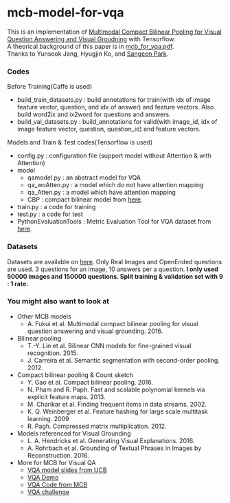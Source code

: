 # mcb-model-for-vqa


This is an implementation of [Multimodal Compact Bilinear Pooling for Visual Question Answering and Visual Groudning](https://arxiv.org/abs/1606.01847) with Tensorflow.  
A theorical background of this paper is in [mcb_for_vqa.pdf](https://github.com/shmsw25/mcb-model-for-vqa/blob/master/mcb_for_vqa.pdf).  
Thanks to Yunseok Jang, Hyugjin Ko, and [Sangeon Park](https://github.com/pse1202).  


### Codes

Before Training(Caffe is used)
- build_train_datasets.py : build annotations for train(with idx of image feature vector, question, and idx of answer) and feature vectors. Also build word2ix and ix2word for questions and answers.
- build_val_datasets.py : build_annotations for valid(with image_id, idx of image feature vector, question, question_id) and feature vectors.


Models and Train & Test codes(Tensorflow is used)
- config.py : configuration file (support model without Attention & with Attention)
- model
    - qamodel.py : an abstract model for VQA
    - qa_woAtten.py : a model which do not have attention mapping
    - qa_Atten.py : a model which have attention mapping
    - CBP : compact bilinear model from [here](https://github.com/therne/compact-bilinear-pooling-tf).
- train.py : a code for training
- test.py : a code for test
- PythonEvaluationTools : Metric Evaluation Tool for VQA dataset from [here](https://github.com/VT-vision-lab/VQA/).


### Datasets

Datasets are available on [here](http://visualqa.org/download.html). Only Real Images and OpenEnded questions are used.
3 questions for an image, 10 answers per a question.
**I only used 50000 images and 150000 questions. Split training & validation set with 9 : 1 rate.**

### You might also want to look at

- Other MCB models  
  - A. Fukui et al. Multimodal compact bilinear pooling for visual question answering and visual grounding. 2016.
- Bilinear pooling  
  - T.-Y. Lin et al. Bilinear CNN models for fine-grained visual recognition. 2015.  
  - J. Carreira et al. Semantic segmentation with second-order pooling. 2012.  
- Compact bilinear pooling & Count sketch  
  - Y. Gao et al. Compact bilinear pooling. 2016.  
  - N. Pham and R. Paph. Fast and scalable polynomial kernels via explicit feature maps. 2013.  
  - M. Charikar et al. Finding frequent items in data streams. 2002.  
  - K. Q. Weinberger et al. Feature hashing for large scale multitask learning. 2009  
  - R. Pagh. Compressed matrix multiplication. 2012.  
- Models referenced for Visual Grounding  
  - L. A. Hendricks et al. Generating Visual Explanations. 2016.  
  - A. Rohrbach et al. Grounding of Textual Phrases in Images by Reconstruction. 2016.  
- More for MCB for Visual QA  
  - [VQA model slides from UCB](http://visualqa.org/static/slides/vqa_final.pdf)  
  - [VQA Demo](demo.berkeleyvision.org)  
  - [VQA Code from MCB](https://github.com/akirafukui/vqa-mcb)  
  - [VQA challenge](http://visualqa.org/challenge.html)  

